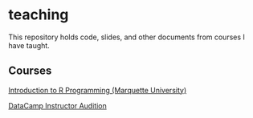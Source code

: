 # teaching

This repository holds code, slides, and other documents from courses I have taught. 

## Courses

[Introduction to R Programming (Marquette University)](https://github.com/jameslamb/teaching/tree/master/mu_rprog)

[DataCamp Instructor Audition](https://github.com/jameslamb/teaching/tree/master/datacamp_audition)
